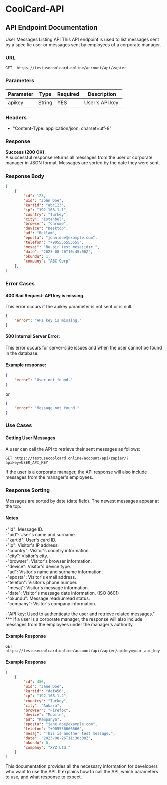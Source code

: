 # CoolCard-API

## API Endpoint Documentation
User Messages Listing API
This API endpoint is used to list messages sent by a specific user or messages sent by employees of a corporate manager.

### URL
````http
GET  https://testusecoolcard.online/account/api/zapier
````
### Parameters

| Parameter | Type    | Required | Description                       |
|-----------|---------|----------|-----------------------------------|
| apikey    | String  | YES      | User's API key.                   |

### Headers
- "Content-Type: application/json; charset=utf-8"      
### Response
__Success (200 OK)__   
A successful response returns all messages from the user or corporate manager in JSON format. Messages are sorted by the date they were sent.

### Response Body
````json
[
    {
        "id": 123,
        "uid": "John Doe",
        "kartid": "abc123",
        "ip": "192.168.1.1",
        "country": "Turkey",
        "city": "Istanbul",
        "browser": "Chrome",
        "device": "Desktop",
        "ad": "Reklam",
        "eposta": "john.doe@example.com",
        "telefon": "+905555555555",
        "mesaj": "Bu bir test mesajıdır.",
        "date": "2023-08-26T10:45:00Z",
        "okundu": 1,
        "company": "ABC Corp"
    },
]
````
### Error Cases  
#### 400 Bad Request: API key is missing.

This error occurs if the apikey parameter is not sent or is null.

````json
{
    "error": "API key is missing."
}
````
#### 500 Internal Server Error:   
This error occurs for server-side issues and when the user cannot be found in the database.  

#### Example response:

````json
{
    "error": "User not found."
}
````
or

````json
{
    "error": "Message not found."
}
````

### Use Cases
#### Getting User Messages
A user can call the API to retrieve their sent messages as follows:  

````http
GET https://testusecoolcard.online/account/api/zapier/?apikey=USER_API_KEY
````

If the user is a corporate manager, the API response will also include messages from the manager's employees.

### Response Sorting
Messages are sorted by date (date field). The newest messages appear at the top.  

#### Notes
-"id": Message ID.  
-"uid": User's name and surname.  
-"kartid": User's card ID.   
-"ip": Visitor's IP address.  
-"country": Visitor's country information.  
-"city": Visitor's city.  
-"browser": Visitor's browser information.  
-"device": Visitor's device type.  
-"ad": Visitor's name and surname information.  
-"eposta": Visitor's email address.  
-"telefon": Visitor's phone number.  
-"mesaj": Visitor's message information.  
-"date": Visitor's message date information. (ISO 8601)  
-"okundu": Message read/unread status.  
-"company": Visitor's company information.   

-"API key: Used to authenticate the user and retrieve related messages."  
*** If a user is a corporate manager, the response will also include messages from the employees under the manager's authority.

#### Example Response
````http
GET https://testusecoolcard.online/account/api/zapier/apikey=your_api_key
````
#### Example Response
````json
[
    {
        "id": 456,
        "uid": "Jane Doe",
        "kartid": "def456",
        "ip": "192.168.1.2",
        "country": "Turkey",
        "city": "Ankara",
        "browser": "Firefox",
        "device": "Mobile",
        "ad": "Kampanya",
        "eposta": "jane.doe@example.com",
        "telefon": "+905556666666",
        "mesaj": "This is another test message.",
        "date": "2023-08-26T11:30:00Z",
        "okundu": 0,
        "company": "XYZ Ltd."
    }
]
````
This documentation provides all the necessary information for developers who want to use the API. It explains how to call the API, which parameters to use, and what response to expect.
